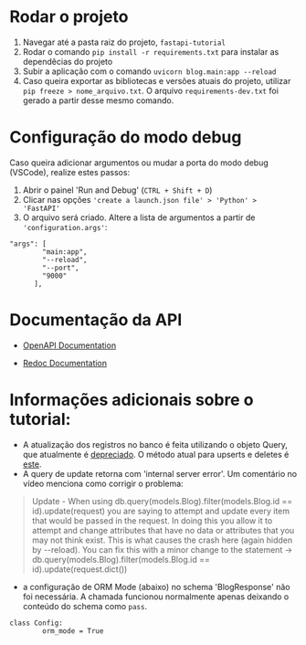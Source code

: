 # Rodar o projeto
1. Navegar até a pasta raiz do projeto, `fastapi-tutorial`
2. Rodar o comando `pip install -r requirements.txt` para instalar as dependêcias do projeto
3. Subir a aplicação com o comando `uvicorn blog.main:app --reload`
4. Caso queira exportar as bibliotecas e versões atuais do projeto, utilizar `pip freeze > nome_arquivo.txt`. O arquivo `requirements-dev.txt` foi gerado a partir desse mesmo comando.

# Configuração do modo debug

Caso queira adicionar argumentos ou mudar a porta do modo debug (VSCode), realize estes passos:
1. Abrir o painel 'Run and Debug' (`CTRL + Shift + D`)
2. Clicar nas opções `'create a launch.json file' > 'Python' > 'FastAPI'`
3. O arquivo será criado. Altere a lista de argumentos a partir de `'configuration.args'`:

```
"args": [
        "main:app",
        "--reload",
        "--port",
        "9000"
      ],
```

# Documentação da API

- [OpenAPI Documentation](http://localhost:8000/docs)

- [Redoc Documentation](http://localhost:8000/redoc)

# Informações adicionais sobre o tutorial:

- A atualização dos registros no banco é feita utilizando o objeto Query, que atualmente é [depreciado](https://docs.sqlalchemy.org/en/20/orm/queryguide/dml.html#legacy-query-methods).
O método atual para upserts e deletes é [este](https://docs.sqlalchemy.org/en/20/orm/queryguide/dml.html#orm-update-and-delete-with-custom-where-criteria).
- A query de update retorna com 'internal server error'. Um comentário no vídeo menciona como corrigir o problema:

> Update - When using db.query(models.Blog).filter(models.Blog.id == id).update(request) you are saying to attempt and update every item that would be passed in the request. In doing this you allow it to attempt and change attributes that have no data or attributes that you may not think exist. This is what causes the crash here (again hidden by --reload). You can fix this with a minor change to the statement -> 
db.query(models.Blog).filter(models.Blog.id == id).update(request.dict())

- a configuração de ORM Mode (abaixo) no schema 'BlogResponse' não foi necessária. A chamada funcionou normalmente apenas deixando o conteúdo do schema como `pass`.
```
class Config:
        orm_mode = True
``` 